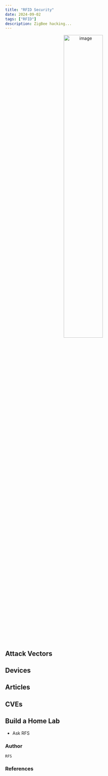 ```yaml
---
title: "RFID Security"
date: 2024-09-02
tags: ["RFID"]
description: ZigBee hacking...
---
```


<p align="center">
  <img src="/images/teensy.jpg" alt="image" width="50%" height="50%">
</p>

## Attack Vectors

## Devices

## Articles

## CVEs

## Build a Home Lab

- Ask RFS




### Author

```text
RFS
```



### References

